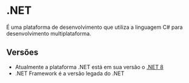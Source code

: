 # .NET
É uma plataforma de desenvolvimento que utiliza a linguagem C# para desenvolvimento multiplataforma.

## Versões
* Atualmente a plataforma .NET está em sua versão o [.NET 8](https://dotnet.microsoft.com/pt-br/download/dotnet/7.0)
* .NET Framework é a versão legada do .NET

